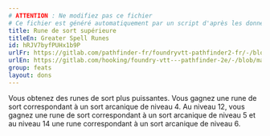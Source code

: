 ```yaml
---
# ATTENTION : Ne modifiez pas ce fichier
# Ce fichier est généré automatiquement par un script d'après les données du module Foundry VTT officiel et de sa traduction
title: Rune de sort supérieure
titleEn: Greater Spell Runes
id: hRJV7byfPUHx1b9P
urlFr: https://gitlab.com/pathfinder-fr/foundryvtt-pathfinder2-fr/-/blob/master/data/feats/hRJV7byfPUHx1b9P.htm
urlEn: https://gitlab.com/hooking/foundry-vtt---pathfinder-2e/-/blob/master/packs/data/feats.db/greater-spell-runes.json
group: feats
layout: dons
---
```

Vous obtenez des runes de sort plus puissantes. Vous gagnez une rune de sort correspondant à un sort arcanique de niveau 4. Au niveau 12, vous gagnez une rune de sort correspondant à un sort arcanique de niveau 5 et au niveau 14 une rune correspondant à un sort arcanique de niveau 6.


